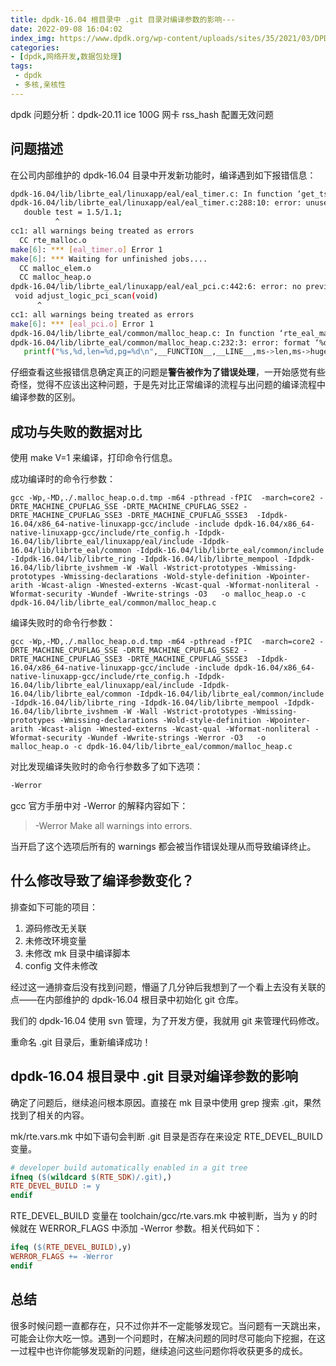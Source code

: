 ```yaml
---
title: dpdk-16.04 根目录中 .git 目录对编译参数的影响---
date: 2022-09-08 16:04:02
index_img: https://www.dpdk.org/wp-content/uploads/sites/35/2021/03/DPDK_logo-01-1.svg
categories:
- [dpdk,网络开发,数据包处理]
tags:
 - dpdk
 - 多核,亲核性
---
```


dpdk 问题分析：dpdk-20.11 ice 100G 网卡 rss_hash 配置无效问题
## 问题描述

在公司内部维护的 dpdk-16.04 目录中开发新功能时，编译遇到如下报错信息：

```bash
dpdk-16.04/lib/librte_eal/linuxapp/eal/eal_timer.c: In function ‘get_tsc_freq’:
dpdk-16.04/lib/librte_eal/linuxapp/eal/eal_timer.c:288:10: error: unused variable ‘test’ [-Werror=unused-variable]
   double test = 1.5/1.1;
          ^
cc1: all warnings being treated as errors
  CC rte_malloc.o
make[6]: *** [eal_timer.o] Error 1
make[6]: *** Waiting for unfinished jobs....
  CC malloc_elem.o
  CC malloc_heap.o
dpdk-16.04/lib/librte_eal/linuxapp/eal/eal_pci.c:442:6: error: no previous prototype for ‘adjust_logic_pci_scan’ [-Werror=missing-prototypes]
 void adjust_logic_pci_scan(void)
      ^
cc1: all warnings being treated as errors
make[6]: *** [eal_pci.o] Error 1
dpdk-16.04/lib/librte_eal/common/malloc_heap.c: In function ‘rte_eal_malloc_heap_init’:
dpdk-16.04/lib/librte_eal/common/malloc_heap.c:232:3: error: format ‘%d’ expects argument of type ‘int’, but argument 4 has type ‘size_t’ [-Werror=format=]
   printf("%s,%d,len=%d,pg=%d\n",__FUNCTION__,__LINE__,ms->len,ms->hugepage_sz);
```

仔细查看这些报错信息确定真正的问题是**警告被作为了错误处理**，一开始感觉有些奇怪，觉得不应该出这种问题，于是先对比正常编译的流程与出问题的编译流程中编译参数的区别。

## 成功与失败的数据对比

使用 make V=1 来编译，打印命令行信息。


成功编译时的命令行参数：
```
gcc -Wp,-MD,./.malloc_heap.o.d.tmp -m64 -pthread -fPIC  -march=core2 -DRTE_MACHINE_CPUFLAG_SSE -DRTE_MACHINE_CPUFLAG_SSE2 -DRTE_MACHINE_CPUFLAG_SSE3 -DRTE_MACHINE_CPUFLAG_SSSE3  -Idpdk-16.04/x86_64-native-linuxapp-gcc/include -include dpdk-16.04/x86_64-native-linuxapp-gcc/include/rte_config.h -Idpdk-16.04/lib/librte_eal/linuxapp/eal/include -Idpdk-16.04/lib/librte_eal/common -Idpdk-16.04/lib/librte_eal/common/include -Idpdk-16.04/lib/librte_ring -Idpdk-16.04/lib/librte_mempool -Idpdk-16.04/lib/librte_ivshmem -W -Wall -Wstrict-prototypes -Wmissing-prototypes -Wmissing-declarations -Wold-style-definition -Wpointer-arith -Wcast-align -Wnested-externs -Wcast-qual -Wformat-nonliteral -Wformat-security -Wundef -Wwrite-strings -O3   -o malloc_heap.o -c dpdk-16.04/lib/librte_eal/common/malloc_heap.c
```

编译失败时的命令行参数：

```
gcc -Wp,-MD,./.malloc_heap.o.d.tmp -m64 -pthread -fPIC  -march=core2 -DRTE_MACHINE_CPUFLAG_SSE -DRTE_MACHINE_CPUFLAG_SSE2 -DRTE_MACHINE_CPUFLAG_SSE3 -DRTE_MACHINE_CPUFLAG_SSSE3  -Idpdk-16.04/x86_64-native-linuxapp-gcc/include -include dpdk-16.04/x86_64-native-linuxapp-gcc/include/rte_config.h -Idpdk-16.04/lib/librte_eal/linuxapp/eal/include -Idpdk-16.04/lib/librte_eal/common -Idpdk-16.04/lib/librte_eal/common/include -Idpdk-16.04/lib/librte_ring -Idpdk-16.04/lib/librte_mempool -Idpdk-16.04/lib/librte_ivshmem -W -Wall -Wstrict-prototypes -Wmissing-prototypes -Wmissing-declarations -Wold-style-definition -Wpointer-arith -Wcast-align -Wnested-externs -Wcast-qual -Wformat-nonliteral -Wformat-security -Wundef -Wwrite-strings -Werror -O3   -o malloc_heap.o -c dpdk-16.04/lib/librte_eal/common/malloc_heap.c
```

对比发现编译失败时的命令行参数多了如下选项：

```bash
-Werror
```

gcc 官方手册中对 -Werror 的解释内容如下：

>-Werror Make all warnings into errors.

当开启了这个选项后所有的 warnings 都会被当作错误处理从而导致编译终止。

## 什么修改导致了编译参数变化？

排查如下可能的项目：

1. 源码修改无关联
2. 未修改环境变量
3. 未修改 mk 目录中编译脚本
4. config 文件未修改

经过这一通排查后没有找到问题，懵逼了几分钟后我想到了一个看上去没有关联的点——在内部维护的 dpdk-16.04 根目录中初始化 git 仓库。

我们的 dpdk-16.04 使用 svn 管理，为了开发方便，我就用 git 来管理代码修改。

重命名 .git 目录后，重新编译成功！


## dpdk-16.04 根目录中 .git 目录对编译参数的影响

确定了问题后，继续追问根本原因。直接在 mk 目录中使用 grep 搜索 .git，果然找到了相关的内容。

mk/rte.vars.mk 中如下语句会判断 .git 目录是否存在来设定 RTE_DEVEL_BUILD 变量。

```Makefile
# developer build automatically enabled in a git tree
ifneq ($(wildcard $(RTE_SDK)/.git),)
RTE_DEVEL_BUILD := y
endif
```

RTE_DEVEL_BUILD 变量在 toolchain/gcc/rte.vars.mk 中被判断，当为 y 的时候就在 WERROR_FLAGS 中添加 -Werror 参数。相关代码如下：


```Makefile
ifeq ($(RTE_DEVEL_BUILD),y)
WERROR_FLAGS += -Werror
endif
```

## 总结

很多时候问题一直都存在，只不过你并不一定能够发现它。当问题有一天跳出来，可能会让你大吃一惊。遇到一个问题时，在解决问题的同时尽可能向下挖掘，在这一过程中也许你能够发现新的问题，继续追问这些问题你将收获更多的成长。
